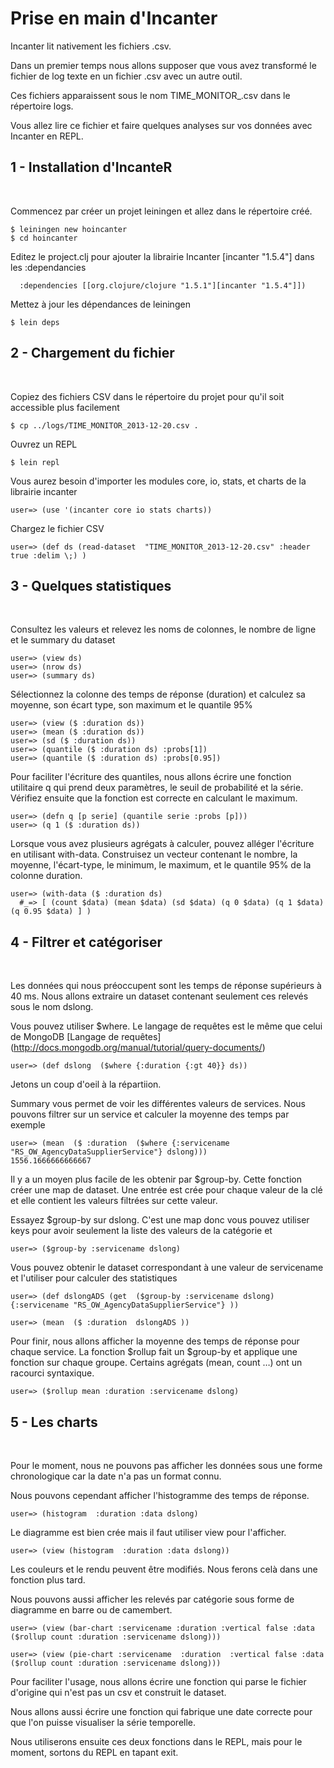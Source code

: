 Prise en main d'Incanter
===============

Incanter lit nativement les fichiers .csv.

Dans un premier temps nous allons supposer que vous avez transformé le fichier de log texte en un fichier .csv avec un autre outil. 

Ces fichiers apparaissent sous le nom TIME_MONITOR_<DATE>.csv dans le répertoire logs.

Vous allez lire ce fichier et faire quelques analyses sur vos données avec Incanter en REPL.

1 - Installation d'IncanteR
--------------
<br>

Commencez par créer un projet leiningen et allez dans le répertoire créé.

<pre><code>$ leiningen new hoincanter
$ cd hoincanter
</code></pre>

Editez le project.clj pour ajouter la librairie Incanter [incanter "1.5.4"] dans les :dependancies

<pre><code>  :dependencies [[org.clojure/clojure "1.5.1"][incanter "1.5.4"]])
</code></pre>

Mettez à jour les dépendances de leiningen

<pre><code>$ lein deps</code></pre>


2 - Chargement du fichier
-----------------
<br>

Copiez des fichiers CSV dans le répertoire du projet pour qu'il soit accessible plus facilement

<pre><code>$ cp ../logs/TIME_MONITOR_2013-12-20.csv .</code></pre>


Ouvrez un REPL

<pre><code>$ lein repl</code></pre>

Vous aurez besoin d'importer les modules core, io, stats, et charts de la librairie incanter

<pre><code>user=> (use '(incanter core io stats charts))</code></pre>

Chargez le fichier CSV

<pre><code>user=> (def ds (read-dataset  "TIME_MONITOR_2013-12-20.csv" :header true :delim \;) )</code></pre>

3 - Quelques statistiques
----------------
<br>

Consultez les valeurs et relevez les noms de colonnes, le nombre de ligne et le summary du dataset

<pre><code>user=> (view ds)
user=> (nrow ds)
user=> (summary ds)
</code></pre>

Sélectionnez la colonne des temps de réponse (duration) et calculez sa moyenne, son écart type, son maximum et le quantile 95%

<pre><code>user=> (view ($ :duration ds))
user=> (mean ($ :duration ds))
user=> (sd ($ :duration ds))
user=> (quantile ($ :duration ds) :probs[1]) 
user=> (quantile ($ :duration ds) :probs[0.95]) 
</code></pre>

Pour faciliter l'écriture des quantiles, nous allons écrire une fonction utilitaire q qui prend deux paramètres, le seuil de probabilité et la série. Vérifiez ensuite que la fonction est correcte en calculant le maximum.

<pre><code>user=> (defn q [p serie] (quantile serie :probs [p]))
user=> (q 1 ($ :duration ds))
</code></pre>

Lorsque vous avez plusieurs agrégats à calculer, pouvez alléger l'écriture en utilisant with-data. Construisez un vecteur contenant le nombre, la moyenne, l'écart-type, le minimum, le maximum, et le quantile 95% de la colonne duration.

<pre><code>user=> (with-data ($ :duration ds)
  #_=> [ (count $data) (mean $data) (sd $data) (q 0 $data) (q 1 $data) (q 0.95 $data) ] )
</code></pre>  

4 - Filtrer et catégoriser
--------------
<br>

Les données qui nous préoccupent sont les temps de réponse supérieurs à 40 ms. Nous allons extraire un dataset contenant seulement ces relevés sous le nom dslong.
 
Vous pouvez utiliser $where. Le langage de requêtes est le même que celui de MongoDB [Langage de requêtes]
(http://docs.mongodb.org/manual/tutorial/query-documents/)

<pre><code>user=> (def dslong  ($where {:duration {:gt 40}} ds))
</code></pre>  

Jetons un coup d'oeil à la répartiion. 

Summary vous permet de voir les différentes valeurs de services. Nous pouvons filtrer sur un service et calculer la moyenne des temps par exemple

<pre><code>user=> (mean  ($ :duration  ($where {:servicename "RS_OW_AgencyDataSupplierService"} dslong)))
1556.1666666666667
</code></pre> 

Il y a un moyen plus facile de les obtenir par $group-by. Cette fonction créer une map de dataset. Une entrée est crée pour chaque valeur de la clé et elle contient les valeurs filtrées sur cette valeur.

Essayez $group-by sur dslong. C'est une map donc vous pouvez utiliser keys pour avoir seulement la liste des valeurs de la catégorie et 

<pre><code>user=> ($group-by :servicename dslong)
</code></pre>  

Vous pouvez obtenir le dataset correspondant à une valeur de servicename et l'utiliser pour calculer des statistiques

<pre><code>user=> (def dslongADS (get  ($group-by :servicename dslong) {:servicename "RS_OW_AgencyDataSupplierService"} ))
</code></pre>  

<pre><code>user=> (mean  ($ :duration  dslongADS ))
</code></pre> 

Pour finir, nous allons afficher la moyenne  des temps de réponse pour chaque service. La fonction $rollup fait un $group-by et applique une fonction sur chaque groupe. Certains agrégats (mean, count …) ont un racourci syntaxique.
 
<pre><code>user=> ($rollup mean :duration :servicename dslong)
</code></pre>

5 - Les charts
-----------------
<br>

Pour le moment, nous ne pouvons pas afficher les données sous une forme chronologique car la date n'a pas un format connu.

Nous pouvons cependant afficher l'histogramme des temps de réponse.

<pre><code>user=> (histogram  :duration :data dslong)
</code></pre>  

Le diagramme est bien crée mais il faut utiliser view pour l'afficher.

<pre><code>user=> (view (histogram  :duration :data dslong))
</code></pre>  

Les couleurs et le rendu peuvent être modifiés. Nous ferons celà dans une fonction plus tard.

Nous pouvons aussi afficher les relevés par catégorie sous forme de diagramme en barre ou de camembert.

<pre><code>user=> (view (bar-chart :servicename :duration :vertical false :data  ($rollup count :duration :servicename dslong)))

user=> (view (pie-chart :servicename  :duration  :vertical false :data  ($rollup count :duration :servicename dslong)))
</code></pre>  

Pour faciliter l'usage, nous allons écrire une fonction qui parse le fichier d'origine qui n'est pas un csv et construit le dataset.

Nous allons aussi écrire une fonction qui fabrique une date correcte pour que l'on puisse visualiser la série temporelle.

Nous utiliserons ensuite ces deux fonctions dans le REPL, mais pour le moment, sortons du REPL en tapant exit.





